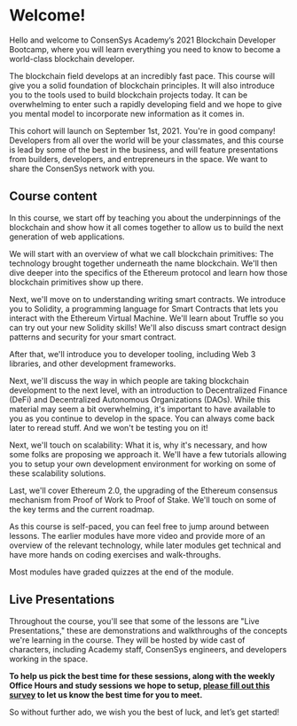 # Welcome!

Hello and welcome to ConsenSys Academy’s 2021 Blockchain Developer Bootcamp, where you will learn everything you need to know to become a world-class blockchain developer.

The blockchain field develops at an incredibly fast pace. This course will give you a solid foundation of blockchain principles. It will also introduce you to the tools used to build blockchain projects today. It can be overwhelming to enter such a rapidly developing field and we hope to give you mental model to incorporate new information as it comes in.

This cohort will launch on September 1st, 2021. You're in good company! Developers from all over the world will be your classmates, and this course is lead by some of the best in the business, and will feature presentations from builders, developers, and entrepreneurs in the space. We want to share the ConsenSys network with you.

## Course content

In this course, we start off by teaching you about the underpinnings of the blockchain and show how it all comes together to allow us to build the next generation of web applications.

We will start with an overview of what we call blockchain primitives: The technology brought together underneath the name blockchain. We'll then dive deeper into the specifics of the Ethereum protocol and learn how those blockchain primitives show up there. 

Next, we'll move on to understanding writing smart contracts.  We introduce you to Solidity, a programming language for Smart Contracts that lets you interact with the Ethereum Virtual Machine. We'll learn about Truffle so you can try out your new Solidity skills! We'll also discuss smart contract design patterns and security for your smart contract.

After that, we'll introduce you to developer tooling, including Web 3 libraries, and other development frameworks. 

Next, we'll discuss the way in which people are taking blockchain development to the next level, with an introduction to Decentralized Finance (DeFi) and Decentralized Autonomous Organizations (DAOs). While this material may seem a bit overwhelming, it's important to have available to you as you continue to develop in the space. You can always come back later to reread stuff. And we won't be testing you on it!

Next, we'll touch on scalability: What it is, why it's necessary, and how some folks are proposing we approach it. We'll have a few tutorials allowing you to setup your own development environment for working on some of these scalability solutions.

Last, we'll cover Ethereum 2.0, the upgrading of the Ethereum consensus mechanism from Proof of Work to Proof of Stake. We'll touch on some of the key terms and the current roadmap.

As this course is self-paced, you can feel free to jump around between lessons. The earlier modules have more video and provide more of an overview of the relevant technology, while later modules get technical and have more hands on coding exercises and walk-throughs.

Most modules have graded quizzes at the end of the module.

## Live Presentations

Throughout the course, you'll see that some of the lessons are "Live Presentations," these are demonstrations and walkthroughs of the concepts we're learning in the course. They will be hosted by wide cast of characters, including Academy staff, ConsenSys engineers, and developers working in the space.

**To help us pick the best time for these sessions, along with the weekly Office Hours and study sessions we hope to setup, <a href="https://doodle.com/poll/z5nqdq25zube8tyt#calendar" target="_blank" rel="noopener noreferrer">please fill out this survey</a> to let us know the best time for you to meet.**

So without further ado, we wish you the best of luck, and let’s get started!
